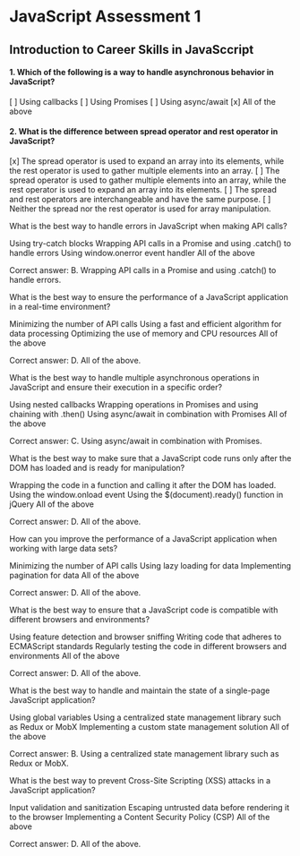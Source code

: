 # JavaScript Assessment 1

## Introduction to Career Skills in JavaSccript
#### 1. Which of the following is a way to handle asynchronous behavior in JavaScript?

[ ] Using callbacks
[ ] Using Promises
[ ] Using async/await
[x] All of the above


#### 2. What is the difference between spread operator and rest operator in JavaScript?

[x] The spread operator is used to expand an array into its elements, while the rest operator is used to gather multiple elements into an array.
[ ] The spread operator is used to gather multiple elements into an array, while the rest operator is used to expand an array into its elements.
[ ] The spread and rest operators are interchangeable and have the same purpose.
[ ] Neither the spread nor the rest operator is used for array manipulation.


What is the best way to handle errors in JavaScript when making API calls?

Using try-catch blocks
Wrapping API calls in a Promise and using .catch() to handle errors
Using window.onerror event handler
All of the above

Correct answer: B. Wrapping API calls in a Promise and using .catch() to handle errors.

What is the best way to ensure the performance of a JavaScript application in a real-time environment?

Minimizing the number of API calls
Using a fast and efficient algorithm for data processing
Optimizing the use of memory and CPU resources
All of the above

Correct answer: D. All of the above.

What is the best way to handle multiple asynchronous operations in JavaScript and ensure their execution in a specific order?

Using nested callbacks
Wrapping operations in Promises and using chaining with .then()
Using async/await in combination with Promises
All of the above

Correct answer: C. Using async/await in combination with Promises.

What is the best way to make sure that a JavaScript code runs only after the DOM has loaded and is ready for manipulation?

Wrapping the code in a function and calling it after the DOM has loaded.
Using the window.onload event
Using the $(document).ready() function in jQuery
All of the above

Correct answer: D. All of the above.

How can you improve the performance of a JavaScript application when working with large data sets?

Minimizing the number of API calls
Using lazy loading for data
Implementing pagination for data
All of the above

Correct answer: D. All of the above.

What is the best way to ensure that a JavaScript code is compatible with different browsers and environments?

Using feature detection and browser sniffing
Writing code that adheres to ECMAScript standards
Regularly testing the code in different browsers and environments
All of the above

Correct answer: D. All of the above.





What is the best way to handle and maintain the state of a single-page JavaScript application?

Using global variables
Using a centralized state management library such as Redux or MobX
Implementing a custom state management solution
All of the above

Correct answer: B. Using a centralized state management library such as Redux or MobX.

What is the best way to prevent Cross-Site Scripting (XSS) attacks in a JavaScript application?

Input validation and sanitization
Escaping untrusted data before rendering it to the browser
Implementing a Content Security Policy (CSP)
All of the above

Correct answer: D. All of the above.




















